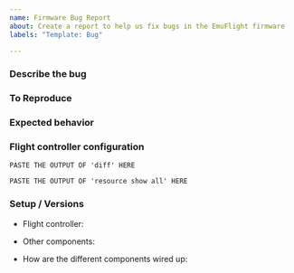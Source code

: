 ```yaml
---
name: Firmware Bug Report
about: Create a report to help us fix bugs in the EmuFlight firmware
labels: "Template: Bug"

---
```

<!-- This is a template that you must fill. If not, the message will be closed. So don't erase any subtitle in this template (they start with ###)
and complete all of them -->

### Describe the bug
<!-- A clear and concise description of what the bug is. -->

### To Reproduce
<!-- Steps to reproduce the behavior -->

### Expected behavior
<!-- A clear and concise description of what you expected to happen. -->

### Flight controller configuration
<!-- Create a diff and post it here in a code block. Put (three backticks) at the start and end of the diff block (instructions  on how to do a diff: https://oscarliang.com/use-diff-not-dump-betaflight/)
Use resource show all to create a resource allocation list and post it here in a code block. Put (three backticks) at the start and end of the output block. -->
```
PASTE THE OUTPUT OF 'diff' HERE
```
```
PASTE THE OUTPUT OF 'resource show all' HERE
```

### Setup / Versions
 <!-- Specify your flight controller model (what type is it, where was it bought from, ...) -->
 - Flight controller:
 <!-- Specify other components attached to the flight controller (RX, VTX, brand / model for all of them, firmware version where applicable...) -->
 - Other components:
 <!-- Details about how all is wired -->
 - How are the different components wired up:


<!-- Add any other context about the problem that you think might be relevant here. -->
